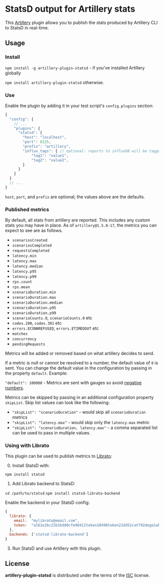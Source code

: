 # StatsD output for Artillery stats

This [Artillery](https://artillery.io/) plugin allows you to publish the
stats produced by Artillery CLI to StatsD in real-time.

## Usage

### Install

`npm install -g artillery-plugin-statsd` - if you've installed Artillery globally

`npm install artillery-plugin-statsd` otherwise.

### Use

Enable the plugin by adding it in your test script's `config.plugins` section:

```javascript
{
  "config": {
    // ...
    "plugins": {
      "statsd": {
        "host": "localhost",
        "port": 8125,
        "prefix": "artillery",
        "influx_tags": { // optional: reports to influxDB will be tagged with those tags
            "tag1": "value1",
            "tag2": "value2",
        }
      }
    }
  }
  // ...
}
```

`host`, `port`, and `prefix` are optional; the values above are the defaults.

### Published metrics

By default, all stats from artillery are reported. This includes any custom stats you may have in place. As of `artillery@1.5.0-17`, the metrics you can expect to see are as follows.

- `scenariosCreated`
- `scenariosCompleted`
- `requestsCompleted`
- `latency.min`
- `latency.max`
- `latency.median`
- `latency.p95`
- `latency.p99`
- `rps.count`
- `rps.mean`
- `scenarioDuration.min`
- `scenarioDuration.max`
- `scenarioDuration.median`
- `scenarioDuration.p95`
- `scenarioDuration.p99`
- `scenarioCounts.0`, `scenarioCounts.0` etc
- `codes.200`, `codes.301` etc
- `errors.ECONNREFUSED`, `errors.ETIMEDOUT` etc
- `matches`
- `concurrency`
- `pendingRequests`

Metrics will be added or removed based on what artillery decides to send.

If a metric is null or cannot be resolved to a number, the default value of `0` is sent. You can change the default value in the configuration by passing in the property `default`. Example:

`"default": 100000` - Metrics are sent with gauges so avoid [negative numbers](https://github.com/etsy/statsd/blob/master/docs/metric_types.md#gauges).

Metrics can be skipped by passing in an additional configuration property `skipList`. Skip list values can look like the following:

- `"skipList": "scenarioDuration"` - would skip all `scenarioDuration` metrics
- `"skipList": "latency.max"` - would skip only the `latency.max` metric
- `"skipList": "scenarioDuration, latency.max"` - a comma separated list can be used to pass in multiple values.

### Using with Librato

This plugin can be used to publish metrics to [Librato](https://www.librato.com):

0. Install StatsD with:

  `npm install statsd`

1. Add Librato backend to StatsD:

  `cd /path/to/statsd`
  `npm install statsd-librato-backend`

  Enable the backend in your StatsD config:

  ```javascript
  {
    librato: {
      email:  "mylibrato@email.com",
      token:  "a161e2bc22b1bdd0cfe90412token10498token22dd52cat792doge1ab5a1d32"
    },
    backends: ['statsd-librato-backend']
  }
  ```

3. Run StatsD and use Artillery with this plugin.

## License

**artillery-plugin-statsd** is distributed under the terms of the
[ISC](http://en.wikipedia.org/wiki/ISC_license) license.
